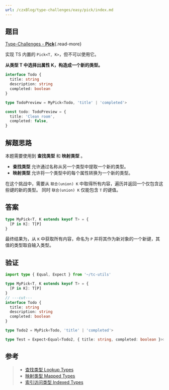 ```yaml
---
url: /czxBlog/type-challenges/easy/pick/index.md
---
```

## 题目

[Type-Challenges - **Pick**](https://github.com/type-challenges/type-challenges/blob/main/questions/00004-easy-pick/){.read-more}

实现 TS 内置的 `Pick<T, K>`，但不可以使用它。

**从类型 T 中选择出属性 K，构造成一个新的类型。**

```ts
interface Todo {
  title: string
  description: string
  completed: boolean
}

type TodoPreview = MyPick<Todo, 'title' | 'completed'>

const todo: TodoPreview = {
  title: 'Clean room',
  completed: false,
}
```

## 解题思路

本题需要使用到 **查找类型** 和 **映射类型** 。

* **查找类型** 允许通过名称从另一个类型中提取一个新的类型。
* **映射类型** 允许将一个类型中的每个属性转换为一个新的类型。

在这个挑战中，需要从 `联合(union) K` 中取得所有内容，遍历并返回一个仅包含这些键的新的类型。
同时 `联合(union) K` 仅能包含 `T` 的键值。

## 答案

```ts
type MyPick<T, K extends keyof T> = {
  [P in K]: T[P]
}
```

最终结果为，从 `K` 中获取所有内容，命名为 `P` 并将其作为新对象的一个新键，其值的类型取自输入类型。

## 验证

```ts twoslash
import type { Equal, Expect } from '~/tc-utils'

type MyPick<T, K extends keyof T> = {
  [P in K]: T[P]
}
// ---cut---
interface Todo {
  title: string
  description: string
  completed: boolean
}

type Todo2 = MyPick<Todo, 'title' | 'completed'>

type Test = Expect<Equal<Todo2, { title: string, completed: boolean }>>
```

## 参考

> * [查找类型 Lookup Types](https://www.typescriptlang.org/docs/handbook/release-notes/typescript-2-1.html#keyof-and-lookup-types)
> * [映射类型 Mapped Types](https://www.typescriptlang.org/docs/handbook/2/mapped-types.html)
> * [索引访问类型 Indexed Types](https://www.typescriptlang.org/docs/handbook/2/indexed-access-types.html)
